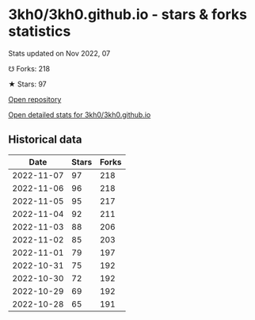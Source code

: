 # 3kh0/3kh0.github.io - stars & forks statistics

Stats updated on Nov 2022, 07

☋ Forks: 218

★ Stars: 97

[Open repository](https://github.com/3kh0/3kh0.github.io)

[Open detailed stats for 3kh0/3kh0.github.io](https://reviewgithub.com/rep/3kh0/3kh0.github.io)

## Historical data
| Date | Stars | Forks |
|------|-------|-------|
| 2022-11-07 | 97 | 218 | 
| 2022-11-06 | 96 | 218 | 
| 2022-11-05 | 95 | 217 | 
| 2022-11-04 | 92 | 211 | 
| 2022-11-03 | 88 | 206 | 
| 2022-11-02 | 85 | 203 | 
| 2022-11-01 | 79 | 197 | 
| 2022-10-31 | 75 | 192 | 
| 2022-10-30 | 72 | 192 | 
| 2022-10-29 | 69 | 192 | 
| 2022-10-28 | 65 | 191 | 


